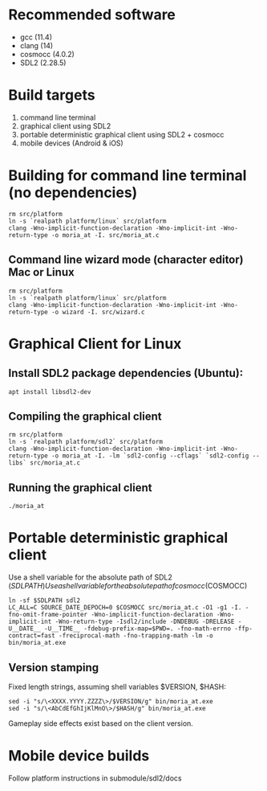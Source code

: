 
# Recommended software
* gcc (11.4)
* clang (14)
* cosmocc (4.0.2)
* SDL2 (2.28.5)

# Build targets
1) command line terminal
2) graphical client using SDL2
3) portable deterministic graphical client using SDL2 + cosmocc
4) mobile devices (Android & iOS)

# Building for command line terminal (no dependencies)
```
rm src/platform
ln -s `realpath platform/linux` src/platform
clang -Wno-implicit-function-declaration -Wno-implicit-int -Wno-return-type -o moria_at -I. src/moria_at.c
```

## Command line wizard mode (character editor) Mac or Linux
```
rm src/platform
ln -s `realpath platform/linux` src/platform
clang -Wno-implicit-function-declaration -Wno-implicit-int -Wno-return-type -o wizard -I. src/wizard.c
```

# Graphical Client for Linux

## Install SDL2 package dependencies (Ubuntu):
```
apt install libsdl2-dev
```

## Compiling the graphical client
```
rm src/platform
ln -s `realpath platform/sdl2` src/platform
clang -Wno-implicit-function-declaration -Wno-implicit-int -Wno-return-type -o moria_at -I. -lm `sdl2-config --cflags` `sdl2-config --libs` src/moria_at.c
```

## Running the graphical client
```
./moria_at
```

# Portable deterministic graphical client
Use a shell variable for the absolute path of SDL2 ($SDLPATH)
Use a shell variable for the absolute path of cosmocc ($COSMOCC)
```
ln -sf $SDLPATH sdl2
LC_ALL=C SOURCE_DATE_DEPOCH=0 $COSMOCC src/moria_at.c -O1 -g1 -I. -fno-omit-frame-pointer -Wno-implicit-function-declaration -Wno-implicit-int -Wno-return-type -Isdl2/include -DNDEBUG -DRELEASE -U__DATE__ -U__TIME__ -fdebug-prefix-map=$PWD=. -fno-math-errno -ffp-contract=fast -freciprocal-math -fno-trapping-math -lm -o bin/moria_at.exe
```

## Version stamping
Fixed length strings, assuming shell variables $VERSION, $HASH:
```
sed -i "s/\<XXXX.YYYY.ZZZZ\>/$VERSION/g" bin/moria_at.exe
sed -i "s/\<AbCdEfGhIjKlMnO\>/$HASH/g" bin/moria_at.exe
```
Gameplay side effects exist based on the client version.

# Mobile device builds

Follow platform instructions in submodule/sdl2/docs
